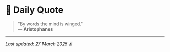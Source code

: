 # 📜 Daily Quote

> "By words the mind is winged."  
> — **Aristophanes**

---

_Last updated: 27 March 2025 ⏳_
